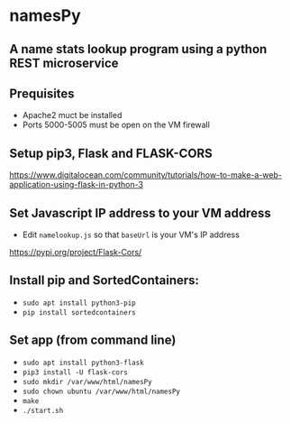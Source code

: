 # namesPy
## A name stats lookup program using a python REST microservice

## Prequisites
 - Apache2 muct be installed
 - Ports 5000-5005 must be open on the VM firewall

## Setup pip3, Flask and FLASK-CORS
https://www.digitalocean.com/community/tutorials/how-to-make-a-web-application-using-flask-in-python-3

## Set Javascript IP address to your VM address
 - Edit ```namelookup.js``` so that ```baseUrl``` is your VM's IP address
 
https://pypi.org/project/Flask-Cors/

## Install pip and SortedContainers:
 - ``` sudo apt install python3-pip ```
 - ``` pip install sortedcontainers ```


## Set app (from command line)
 - ```sudo apt install python3-flask```
 - ```pip3 install -U flask-cors```
 - ```sudo mkdir /var/www/html/namesPy```
 - ```sudo chown ubuntu /var/www/html/namesPy```
 - ```make```
 - ```./start.sh```


